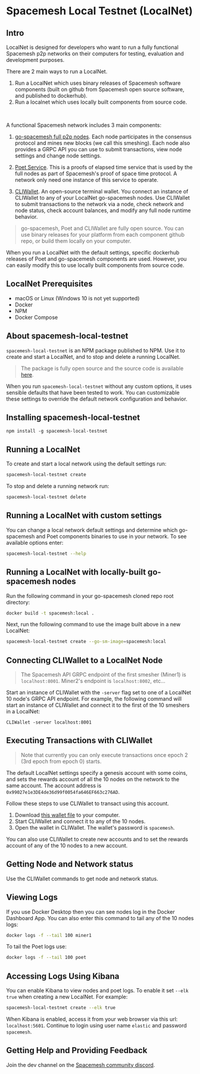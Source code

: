 # Spacemesh Local Testnet (LocalNet)

## Intro
LocalNet is designed for developers who want to run a fully functional Spacemesh p2p networks on their computers for testing, evaluation and development purposes.

There are 2 main ways to run a LocalNet.
1. Run a LocalNet which uses binary releases of Spacemesh software components (built on github from Spacemesh open source software, and published to dockerhub).
2. Run a localnet which uses locally built components from source code.

<br/>

A functional Spacemesh network includes 3 main components:
1. [go-spacemesh full p2p nodes](https://github.com/spacemeshos/go-spacemesh). Each node participates in the consensus protocol and mines new blocks (we call this smeshing). Each node also provides a GRPC API you can use to submit transactions, view node settings and change node settings.
1. [Poet Service](https://github.com/spacemeshos/poet). This is a proofs of elapsed time service that is used by the full nodes as part of Spacemesh's proof of space time protocol. A network only need one instance of this service to operate.

1. [CLIWallet](https://github.com/spacemeshos/cli-wallet). An open-source terminal wallet. You connect an instance of CLIWallet to any of your LocalNet go-spacemesh nodes. Use CLIWallet to submit transactions to the network via a node, check network and node status, check account balances, and modify any full node runtime behavior.

> go-spacemesh, Poet and CLIWallet are fully open source. You can use binary releases for your platform from each component github repo, or build them locally on your computer.

When you run a LocalNet with the default settings, specific dockerhub releases of Poet and go-spacemesh components are used. However, you can easily modify this to use locally built components from source code.

## LocalNet Prerequisites

- macOS or Linux (Windows 10 is not yet supported)
- Docker
- NPM
- Docker Compose

## About spacemesh-local-testnet

`spacemesh-local-testnet` is an NPM package published to NPM. Use it to create and start a LocalNet, and to stop and delete a running LocalNet.

> The package is fully open source and the source code is available [here](https://github.com/spacemeshos/local-testnet).

When you run `spacemesh-local-testnet` without any custom options, it uses sensible defaults that have been tested to work. You can customizable these settings to override the default network configuration and behavior.

## Installing spacemesh-local-testnet

```
npm install -g spacemesh-local-testnet
```

## Running a LocalNet

To create and start a local network using the default settings run:

```bash
spacemesh-local-testnet create
```

To stop and delete a running network run:

```bash
spacemesh-local-testnet delete
```

## Running a LocalNet with custom settings

You can change a local network default settings and determine which go-spacemesh and Poet components binaries to use in your network. To see available options enter:

```bash
spacemesh-local-testnet --help
```

## Running a LocalNet with locally-built go-spacemesh nodes

Run the following command in your go-spacemesh cloned repo root directory:

```bash
docker build -t spacemesh:local .
```

Next, run the following command to use the image built above in a new LocalNet:

```bash
spacemesh-local-testnet create --go-sm-image=spacemesh:local
```

## Connecting CLIWallet to a LocalNet Node

> The Spacemesh API GRPC endpoint of the first smesher (Miner1) is `localhost:8001`. Miner2's endpoint is `localhost:8002`, etc...

Start an instance of CLIWallet with the `-server` flag set to one of a LocalNet 10 node's GRPC API endpoint. For example, the following command will start an instance of CLIWallet and connect it to the first of the 10 smeshers in a LocalNet:

```
CLIWallet -server localhost:8001
```

## Executing Transactions with CLIWallet

> Note that currently you can only execute transactions once epoch 2 (3rd epoch from epoch 0) starts.

The default LocalNet settings specify a genesis account with some coins, and sets the rewards account of all the 10 nodes on the network to the same account. The account address is `0x99027e1e3DE4de36d99f0054fa646EF663c276AD`.

Follow these steps to use CLIWallet to transact using this account.

1. Download [this wallet file](https://raw.githubusercontent.com/spacemeshos/local-testnet/master/cli-wallet.json) to your computer.
1. Start CLIWallet and connect it to any of the 10 nodes.
1. Open the wallet in CLIWallet. The wallet's password is `spacemesh`.

You can also use CLIWallet to create new accounts and to set the rewards account of any of the 10 nodes to a new account.

## Getting Node and Network status
Use the CLIWallet commands to get node and network status.

## Viewing Logs

If you use Docker Desktop then you can see nodes log in the Docker Dashboard App. You can also enter this command to tail any of the 10 nodes logs:

```bash
docker logs -f --tail 100 miner1
```

To tail the Poet logs use:
```bash
docker logs -f --tail 100 poet
```

## Accessing Logs Using Kibana
You can enable Kibana to view nodes and poet logs.
To enable it set `--elk true` when creating a new LocalNet. For example:

```bash
spacemesh-local-testnet create --elk true
```

When Kibana is enabled, access it from your web browser via this url: `localhost:5601`. Continue to login using user name `elastic` and password `spacemesh`.


## Getting Help and Providing Feedback
Join the dev channel on the [Spacemesh community discord](https://chat.spacemesh.io/).
